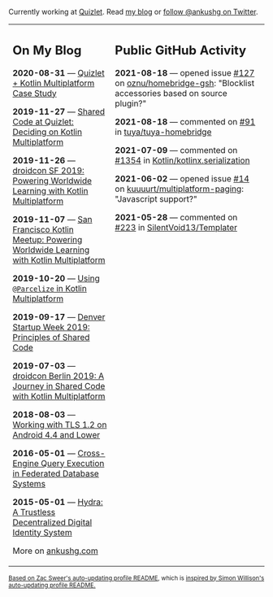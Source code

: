 Currently working at [Quizlet](https://quizlet.com/). Read [my blog](https://ankushg.com/) or [follow @ankushg on Twitter](https://twitter.com/ankushg).

<table><tr><td valign="top" width="40%">

## On My Blog
<!-- blog starts -->
**2020-08-31** — [Quizlet + Kotlin Multiplatform Case Study](https://ankushg.com/posts/quizlet-kotlin-multiplatform-case-study/)

**2019-11-27** — [Shared Code at Quizlet: Deciding on Kotlin Multiplatform](https://ankushg.com/posts/shared-code-kotlin-multiplatform/)

**2019-11-26** — [droidcon SF 2019: Powering Worldwide Learning with Kotlin Multiplatform](https://ankushg.com/speaking/droidcon-sf-2019)

**2019-11-07** — [San Francisco Kotlin Meetup: Powering Worldwide Learning with Kotlin Multiplatform](https://ankushg.com/speaking/sf-kotlin-meetup-2019)

**2019-10-20** — [Using `@Parcelize` in Kotlin Multiplatform](https://ankushg.com/posts/multiplatform-parcelize/)

**2019-09-17** — [Denver Startup Week 2019: Principles of Shared Code](https://ankushg.com/speaking/denver-startup-week-2019)

**2019-07-03** — [droidcon Berlin 2019: A Journey in Shared Code with Kotlin Multiplatform](https://ankushg.com/speaking/droidcon-berlin-2019)

**2018-08-03** — [Working with TLS 1.2 on Android 4.4 and Lower](https://ankushg.com/posts/tls-1.2-on-android/)

**2016-05-01** — [Cross-Engine Query Execution in Federated Database Systems](https://ankushg.com/projects/thesis)

**2015-05-01** — [Hydra: A Trustless Decentralized Digital Identity System](https://ankushg.com/projects/hydra)
<!-- blog ends -->
More on [ankushg.com](https://ankushg.com/)
</td><td valign="top" width="60%">

## Public GitHub Activity
<!-- githubActivity starts -->
**2021-08-18** — opened issue [#127](https://github.com/oznu/homebridge-gsh/issues/127) on [oznu/homebridge-gsh](https://api.github.com/repos/oznu/homebridge-gsh): "Blocklist accessories based on source plugin?"

**2021-08-18** — commented on [#91](https://github.com/tuya/tuya-homebridge/issues/91#issuecomment-901645348) in [tuya/tuya-homebridge](https://api.github.com/repos/tuya/tuya-homebridge)

**2021-07-09** — commented on [#1354](https://github.com/Kotlin/kotlinx.serialization/pull/1354#issuecomment-877498522) in [Kotlin/kotlinx.serialization](https://api.github.com/repos/Kotlin/kotlinx.serialization)

**2021-06-02** — opened issue [#14](https://github.com/kuuuurt/multiplatform-paging/issues/14) on [kuuuurt/multiplatform-paging](https://api.github.com/repos/kuuuurt/multiplatform-paging): "Javascript support?"

**2021-05-28** — commented on [#223](https://github.com/SilentVoid13/Templater/issues/223#issuecomment-850204698) in [SilentVoid13/Templater](https://api.github.com/repos/SilentVoid13/Templater)
<!-- githubActivity ends -->
</td></tr></table>

<sub><a href="https://github.com/ZacSweers/ZacSweers">Based on Zac Sweer's auto-updating profile README</a>, which is <a href="https://simonwillison.net/2020/Jul/10/self-updating-profile-readme/">inspired by Simon Willison's auto-updating profile README.</a></sub>